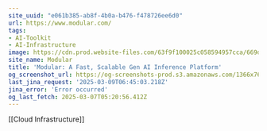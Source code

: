 ```yaml
---
site_uuid: "e061b385-ab8f-4b0a-b476-f478726ee6d0"
url: https://www.modular.com/
tags:
- AI-Toolkit
- AI-Infrastructure
image: https://cdn.prod.website-files.com/63f9f100025c058594957cca/669d3b736774be32546faf08_OGI-Modular-07212024.jpg
site_name: Modular
title: 'Modular: A Fast, Scalable Gen AI Inference Platform'
og_screenshot_url: https://og-screenshots-prod.s3.amazonaws.com/1366x768/80/false/3ebb2f29af869bcb006daec0b2e69eb5c2fad680db28ff41975f05898474a19f.jpeg
last_jina_request: '2025-03-09T06:45:03.218Z'
jina_error: 'Error occurred'
og_last_fetch: 2025-03-07T05:20:56.412Z
---
```

[[Cloud Infrastructure]]
